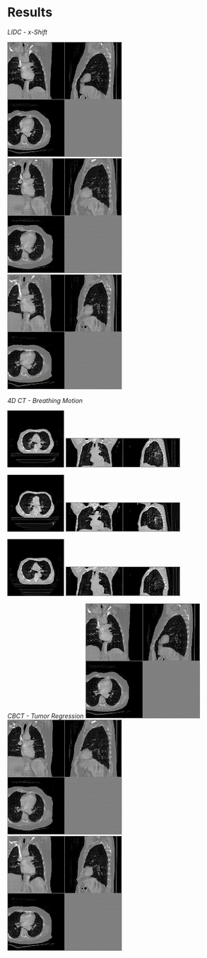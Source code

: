 # Results
_LIDC - x-Shift_

![An image](./animations/lidc_0.gif)
![An image](./animations/lidc_1.gif)
![An image](./animations/lidc_2.gif)

_4D CT - Breathing Motion_

![An image](./animations/4d_0_1.gif)
![An image](./animations/4d_0.gif)

![An image](./animations/4d_1_1.gif)
![An image](./animations/4d_1.gif)

![An image](./animations/4d_2_1.gif)
![An image](./animations/4d_2.gif)

_CBCT - Tumor Regression_
![An image](./animations/lidc_0.gif)
![An image](./animations/lidc_1.gif)
![An image](./animations/lidc_2.gif)

